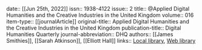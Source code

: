 date:: [[Jun 25th, 2022]]
issn:: 1938-4122
issue:: 2
title:: @Applied Digital Humanities and the Creative Industries in the United Kingdom
volume:: 016
item-type:: [[journalArticle]]
original-title:: Applied Digital Humanities and the Creative Industries in the United Kingdom
publication-title:: Digital Humanities Quarterly
journal-abbreviation:: DHQ
authors:: [[James Smithies]], [[Sarah Atkinson]], [[Elliott Hall]]
links:: [Local library](zotero://select/groups/2386895/items/SJBWMSUQ), [Web library](https://www.zotero.org/groups/2386895/items/SJBWMSUQ)

